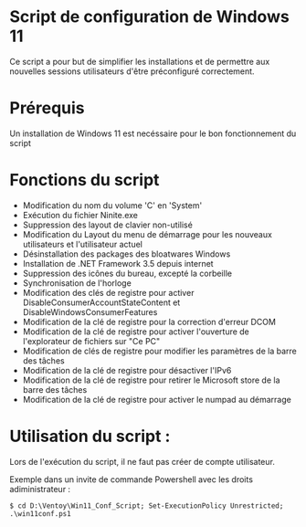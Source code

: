 # Script de configuration de Windows 11
Ce script a pour but de simplifier les installations et de permettre aux nouvelles sessions utilisateurs d'être préconfiguré correctement.

# Prérequis
Un installation de Windows 11 est necéssaire pour le bon fonctionnement du script 

# Fonctions du script
* Modification du nom du volume 'C' en 'System'
* Exécution du fichier Ninite.exe
* Suppression des layout de clavier non-utilisé
* Modification du Layout du menu de démarrage pour les nouveaux utilisateurs et l'utilisateur actuel
* Désinstallation des packages des bloatwares Windows
* Installation de .NET Framework 3.5 depuis internet
* Suppression des icônes du bureau, excepté la corbeille
* Synchronisation de l'horloge
* Modification des clés de registre pour activer DisableConsumerAccountStateContent et DisableWindowsConsumerFeatures
* Modification de la clé de registre pour la correction d'erreur DCOM
* Modification de la clé de registre pour activer l'ouverture de l'explorateur de fichiers sur "Ce PC"
* Modification de clés de registre pour modifier les paramètres de la barre des tâches
* Modification de la clé de registre pour désactiver l'IPv6
* Modification de la clé de registre pour retirer le Microsoft store de la barre des tâches
* Modification de la clé de registre pour activer le numpad au démarrage

# Utilisation du script :
Lors de l'exécution du script, il ne faut pas créer de compte utilisateur.

Exemple dans un invite de commande Powershell avec les droits adiministrateur :
```
$ cd D:\Ventoy\Win11_Conf_Script; Set-ExecutionPolicy Unrestricted; .\win11conf.ps1
```
